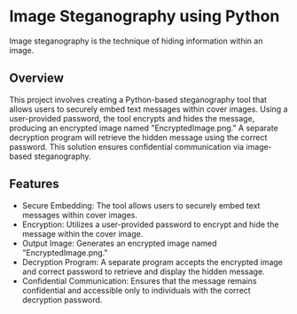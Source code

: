 # Image Steganography using Python
Image steganography is the technique of hiding information within an image. 

## Overview
This project involves creating a Python-based steganography tool that allows users to securely embed text messages within cover images. Using a user-provided password, the tool encrypts and hides the message, producing an encrypted image named "EncryptedImage.png." A separate decryption program will retrieve the hidden message using the correct password. This solution ensures confidential communication via image-based steganography.

## Features
   - Secure Embedding: The tool allows users to securely embed text messages within cover images.
   - Encryption: Utilizes a user-provided password to encrypt and hide the message within the cover image.
   - Output Image: Generates an encrypted image named "EncryptedImage.png."
   - Decryption Program: A separate program accepts the encrypted image and correct password to retrieve and display the hidden message.
   - Confidential Communication: Ensures that the message remains confidential and accessible only to individuals with the correct decryption password.

